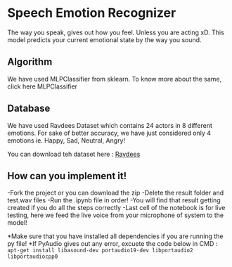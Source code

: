 # Speech Emotion Recognizer
The way you speak, gives out how you feel. Unless you are acting xD. This model predicts your current emotional state by the way you sound.

## Algorithm
We have used MLPClassifier from sklearn. To know more about the same, click here MLPClassifier

## Database
We have used Ravdees Dataset which contains 24 actors in 8 different emotions. For sake of better accuracy, we have just considered only 4 emotions ie. Happy, Sad, Neutral, Angry!

You can download teh dataset here : [Ravdees](https://minhaskamal.github.io/DownGit/#/home?url=https://github.com/x4nth055/pythoncode-tutorials/tree/master/machine-learning/speech-emotion-recognition/data)

## How can you implement it!
-Fork the project or you can download the zip
-Delete the result folder and test.wav files
-Run the .ipynb file in order!
-You will find that result getting created if you do all the steps correctly
-Last cell of the notebook is for live testing, here we feed the live voice from your microphone of system to the model!

*Make sure that you have installed all dependencies if you are running the py file!
*If PyAudio gives out any error, excuete the code below in CMD : `apt-get install libasound-dev portaudio19-dev libportaudio2 libportaudiocpp0`
